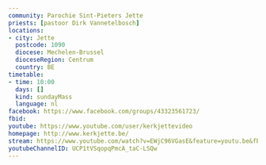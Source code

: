 ```yaml
---
community: Parochie Sint-Pieters Jette
priests: [pastoor Dirk Vannetelbosch]
locations:
- city: Jette
  postcode: 1090
  diocese: Mechelen-Brussel
  dioceseRegion: Centrum
  country: BE
timetable:
- time: 10:00
  days: []
  kind: sundayMass
  language: nl
facebook: https://www.facebook.com/groups/43323561723/
fbid:
youtube: https://www.youtube.com/user/kerkjettevideo
homepage: http://www.kerkjette.be/
stream: https://www.youtube.com/watch?v=EWjC96VGasE&feature=youtu.be&fbclid=IwAR3Q7lIhv9okOjk5GOnWo52Fna-8W1DyWhm_Fjn3Jhks9KCrCxpwZQk2DKM
youtubeChannelID: UCP1tVSqopqPmcA_taC-LSQw
---
```

